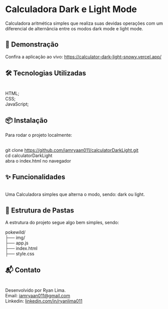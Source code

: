 # Calculadora Dark e Light Mode
Calculadora aritmética simples que realiza suas devidas operações com um diferencial de alternância entre os modos dark mode e light mode.

## 🚀 Demonstração
Confira a aplicação ao vivo: <a href="https://calculator-dark-light-snowy.vercel.app/">https://calculator-dark-light-snowy.vercel.app/</a>

## 🛠️ Tecnologias Utilizadas
<br/>HTML;
<br/>CSS;
<br/>JavaScript;

## 📦 Instalação
Para rodar o projeto localmente:

<br/>git clone https://github.com/iamryaan011/calculatorDarkLight.git
<br/>cd calculatorDarkLight
<br/>abra o index.html no navegador

## ✨ Funcionalidades
<br/>Uma Calculadora simples que alterna o modo, sendo: dark ou light.


## 📁 Estrutura de Pastas
A estrutura do projeto segue algo bem simples, sendo:

pokewild/
<br/>├── img/
<br/>├── app.js
<br/>├── index.html
<br/>├── style.css

## 📬 Contato
<br/>Desenvolvido por Ryan Lima.
<br/>Email: iamryaan011@gmail.com 
<br/>Linkedin: <a href="linkedin.com/in/ryanlima011">linkedin.com/in/ryanlima011 </a>

